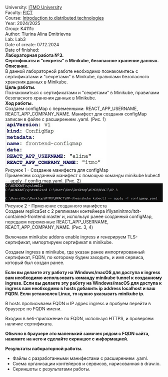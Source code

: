 University: [ITMO University](https://itmo.ru/ru/)   
Faculty: [FICT](https://fict.itmo.ru)   
Course: [Introduction to distributed technologies](https://github.com/itmo-ict-faculty/introduction-to-distributed-technologies)   
Year: 2024/2025    
Group: K4111c    
Author: Tiurina Alina Dmitrievna    
Lab: Lab3   
Date of create: 07.12.2024    
Date of finished:    
**Лабораторная работа №3.**    
**Сертификаты и "секреты" в Minikube, безопасное хранение данных.**   
**Описание.**    
В данной лабораторной работе необходимо познакомитесь с сертификатами и "секретами" в Minikube, правилами безопасного хранения данных в Minikube.    
**Цель работы.**  
Познакомиться с сертификатами и "секретами" в Minikube, правилами безопасного хранения данных в Minikube.   
**Ход работы.**   
Создаем configMap с переменными: REACT_APP_USERNAME, REACT_APP_COMPANY_NAME. Манифест для создания configMap записан в файле с расширением .yaml. (Рис. 1)  
![Screenshot 1](https://github.com/Adalin43/2024_2025-introduction_to_distributed_technologies-k4111c-tiurina_a_d/blob/main/lab3/imagine/1.jpg)   
Рисунок 1 - Создание манифеста для configMap   
Применяем созданный манифест с помощью команды minikube kubectl -- apply -f config.map.yaml. (Рис. 2)   
![Screenshot 2](https://github.com/Adalin43/2024_2025-introduction_to_distributed_technologies-k4111c-tiurina_a_d/blob/main/lab3/imagine/2.jpg)     
Рисунок 2 - Прменение созданного манифеста  
Создаем replicaSet с 2 репликами контейнера ifilyaninitmo/itdt-contained-frontend:master и, используя ранее созданный configMap, передаем переменные REACT_APP_USERNAME, REACT_APP_COMPANY_NAME. (Рис. 3, 4)      

Включаем minikube addons enable ingress и генерируем TLS-сертификат, импортируем сертификат в minikube.    

Создаем ingress в minikube, где указан ранее импортированный сертификат, FQDN, по которому будем заходить, и имя сервиса, который был создан ранее.    

**Если вы делаете эту работу на Windows/macOS для доступа к ingress вам необходимо использовать команду minikube tunnel к созданному ingress. Если вы делаете эту работу на Windows/macOS для доступа к ingress вам необходимо в hosts добавить ip address localhost и ваш FQDN. Если установлен Linux, то нужно указывать minikube ip.**     

В hosts прописываем FQDN и IP адрес ingress и пробуем перейти в браузере по FQDN имени.     

Входим в веб-приложение по FQDN, используя HTTPS, и проверяем наличие сертификата.     

**Обычно в браузере это маленький замочек рядом с FQDN сайта, нажмите на него и сделайте скриншот с информацией.**    


**Результаты лабораторной работы.**     
- Файлы с разработанными манифестами с расширением .yaml.  
- Схема организации контейеров и сервисов, нарисованная в draw.io.  
- Скриншоты c результатами работы.   

